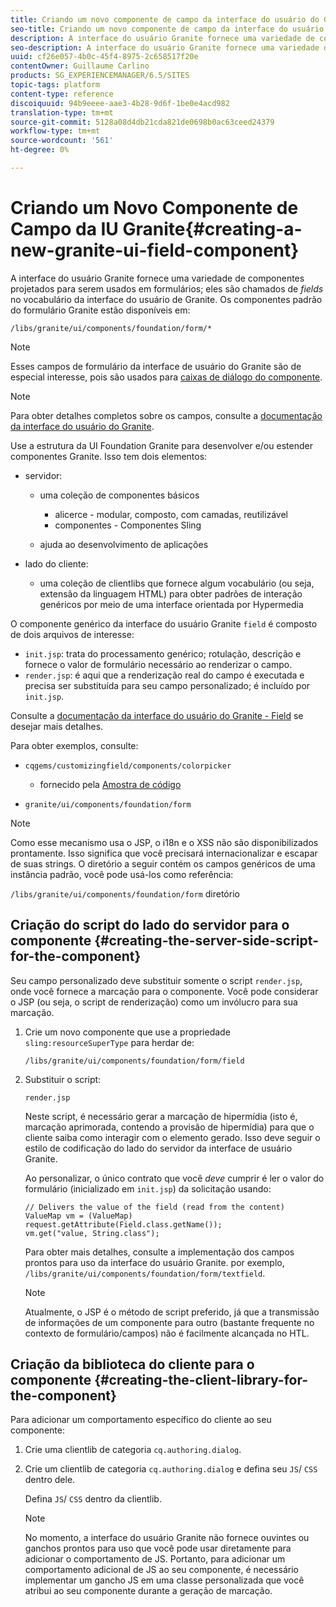 ```yaml
---
title: Criando um novo componente de campo da interface do usuário do Granite
seo-title: Criando um novo componente de campo da interface do usuário do Granite
description: A interface do usuário Granite fornece uma variedade de componentes projetados para serem usados em formulários, chamados de campos
seo-description: A interface do usuário Granite fornece uma variedade de componentes projetados para serem usados em formulários, chamados de campos
uuid: cf26e057-4b0c-45f4-8975-2c658517f20e
contentOwner: Guillaume Carlino
products: SG_EXPERIENCEMANAGER/6.5/SITES
topic-tags: platform
content-type: reference
discoiquuid: 94b9eeee-aae3-4b28-9d6f-1be0e4acd982
translation-type: tm+mt
source-git-commit: 5128a08d4db21cda821de0698b0ac63ceed24379
workflow-type: tm+mt
source-wordcount: '561'
ht-degree: 0%

---
```



# Criando um Novo Componente de Campo da IU Granite{#creating-a-new-granite-ui-field-component}

A interface do usuário Granite fornece uma variedade de componentes projetados para serem usados em formulários; eles são chamados de *fields* no vocabulário da interface do usuário de Granite. Os componentes padrão do formulário Granite estão disponíveis em:

`/libs/granite/ui/components/foundation/form/*`

>[!NOTE]
>
>Esses campos de formulário da interface de usuário do Granite são de especial interesse, pois são usados para [caixas de diálogo do componente](/help/sites-developing/developing-components.md).

>[!NOTE]
>
>Para obter detalhes completos sobre os campos, consulte a [documentação da interface do usuário do Granite](https://helpx.adobe.com/experience-manager/6-5/sites/developing/using/reference-materials/granite-ui/api/index.html).

Use a estrutura da UI Foundation Granite para desenvolver e/ou estender componentes Granite. Isso tem dois elementos:

* servidor:

   * uma coleção de componentes básicos

      * alicerce - modular, composto, com camadas, reutilizável
      * componentes - Componentes Sling
   * ajuda ao desenvolvimento de aplicações


* lado do cliente:

   * uma coleção de clientlibs que fornece algum vocabulário (ou seja, extensão da linguagem HTML) para obter padrões de interação genéricos por meio de uma interface orientada por Hypermedia

O componente genérico da interface do usuário Granite `field` é composto de dois arquivos de interesse:

* `init.jsp`: trata do processamento genérico; rotulação, descrição e fornece o valor de formulário necessário ao renderizar o campo.
* `render.jsp`: é aqui que a renderização real do campo é executada e precisa ser substituída para seu campo personalizado; é incluído por  `init.jsp`.

Consulte a [documentação da interface do usuário do Granite - Field](https://helpx.adobe.com/experience-manager/6-5/sites/developing/using/reference-materials/granite-ui/api/jcr_root/libs/granite/ui/components/foundation/form/field/index.html) se desejar mais detalhes.

Para obter exemplos, consulte:

* `cqgems/customizingfield/components/colorpicker`

   * fornecido pela [Amostra de código](/help/sites-developing/developing-components-samples.md#code-sample-how-to-customize-dialog-fields)

* `granite/ui/components/foundation/form`

>[!NOTE]
>
>Como esse mecanismo usa o JSP, o i18n e o XSS não são disponibilizados prontamente. Isso significa que você precisará internacionalizar e escapar de suas strings. O diretório a seguir contém os campos genéricos de uma instância padrão, você pode usá-los como referência:
>
>`/libs/granite/ui/components/foundation/form` diretório

## Criação do script do lado do servidor para o componente {#creating-the-server-side-script-for-the-component}

Seu campo personalizado deve substituir somente o script `render.jsp`, onde você fornece a marcação para o componente. Você pode considerar o JSP (ou seja, o script de renderização) como um invólucro para sua marcação.

1. Crie um novo componente que use a propriedade `sling:resourceSuperType` para herdar de:

   `/libs/granite/ui/components/foundation/form/field`

1. Substituir o script:

   `render.jsp`

   Neste script, é necessário gerar a marcação de hipermídia (isto é, marcação aprimorada, contendo a provisão de hipermídia) para que o cliente saiba como interagir com o elemento gerado. Isso deve seguir o estilo de codificação do lado do servidor da interface de usuário Granite.

   Ao personalizar, o único contrato que você *deve* cumprir é ler o valor do formulário (inicializado em `init.jsp`) da solicitação usando:

   ```
   // Delivers the value of the field (read from the content)
   ValueMap vm = (ValueMap) request.getAttribute(Field.class.getName());
   vm.get("value, String.class");
   ```

   Para obter mais detalhes, consulte a implementação dos campos prontos para uso da interface do usuário Granite. por exemplo, `/libs/granite/ui/components/foundation/form/textfield`.

   >[!NOTE]
   >
   >Atualmente, o JSP é o método de script preferido, já que a transmissão de informações de um componente para outro (bastante frequente no contexto de formulário/campos) não é facilmente alcançada no HTL.

## Criação da biblioteca do cliente para o componente {#creating-the-client-library-for-the-component}

Para adicionar um comportamento específico do cliente ao seu componente:

1. Crie uma clientlib de categoria `cq.authoring.dialog`.
1. Crie um clientlib de categoria `cq.authoring.dialog` e defina seu `JS`/ `CSS` dentro dele.

   Defina `JS`/ `CSS` dentro da clientlib.

   >[!NOTE]
   >
   >No momento, a interface do usuário Granite não fornece ouvintes ou ganchos prontos para uso que você pode usar diretamente para adicionar o comportamento de JS. Portanto, para adicionar um comportamento adicional de JS ao seu componente, é necessário implementar um gancho JS em uma classe personalizada que você atribui ao seu componente durante a geração de marcação.

